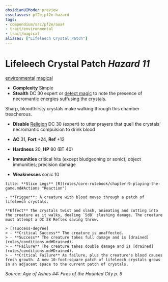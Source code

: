 ```yaml
---
obsidianUIMode: preview
cssclasses: pf2e,pf2e-hazard
tags:
- compendium/src/pf2e/aoa4
- trait/environmental
- trait/magical
aliases: ["Lifeleech Crystal Patch"]
---
```

# Lifeleech Crystal Patch *Hazard 11*  
[environmental](rules/traits/environmental.md "Environmental Hazard Trait")  [magical](rules/traits/magical.md "Magical Item Trait")  

- **Complexity** Simple
- **Stealth** DC 30 expert or [detect magic](compendium/spells/detect-magic.md) to note the presence of necromantic energies suffusing the crystals.  

Sharp, bloodthirsty crystals make walking through this chamber treacherous.

- **Disable** [Religion](compendium/skills.md#Religion) DC 30 (expert) to utter prayers that quell the crystals' necromantic compulsion to drink blood  

- **AC** 31, **Fort** +24, **Ref** +12
- **Hardness** 20, **HP** 80 (BT 40)
- **Immunities** critical hits (except bludgeoning or sonic); object immunities; precision damage
- **Weaknesses** sonic 10

```ad-embed-ability
title: **Slice Legs** [R](rules/core-rulebook/chapter-9-playing-the-game.md#Actions "Reaction")

- **Trigger**: A creature with blood moves through a patch of lifeleech crystals.

**Effect** The crystals twist and slash, animating and cutting into the creature as it walks, dealing `5d8` slashing damage. The creature must attempt a DC 28 Reflex saving throw.

> [!success-degree] 
> - **Critical Success** The creature is unaffected.
> - **Success** The creature takes full damage and is [drained](rules/conditions.md#Drained).
> - **Failure** The creature takes double damage and is [drained](rules/conditions.md#Drained).
> - **Critical Failure** As failure, plus the creature's blood causes fresh growth. A new 10-foot-square patch of lifeleech crystals grows in an adjacent space to the current patch of crystals.
```

*Source: Age of Ashes #4: Fires of the Haunted City p. 9*